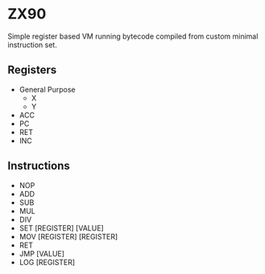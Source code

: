 # ZX90
Simple register based VM running bytecode compiled from custom minimal instruction set.

## Registers
- General Purpose
    - X
    - Y
- ACC
- PC
- RET
- INC
## Instructions
- NOP
- ADD
- SUB
- MUL
- DIV
- SET [REGISTER] [VALUE] 
- MOV [REGISTER] [REGISTER]
- RET
- JMP [VALUE]
- LOG [REGISTER]
